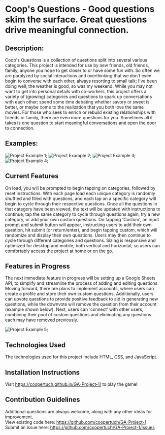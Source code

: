 <h1>Coop's Questions - Good questions skim the surface. Great questions drive meaningful connection.</h1> 

## Description:
Coop's Questions is a collection of questions split into several various categories. This project is intended for use by new friends, old friends, family, anyone you hope to get closer to or have some fun with. So often we are paralyzed by social interactions and overthinking that we don't even begin to converse with each other, always resorting to small talk; I've been doing well, the weather is good, so was my weekend. While you may not want to get into personal details with co-workers, this project offers a variety of (growing) categories and questions to spark up conversations with each other; spend some time debating whether savory or sweet is better, or maybe come to the realization that you both love the same movies. For those who seek to enrich or rebuild existing relationships with friends or family, there are even more questions for you. Sometimes all it takes is one question to start meaningful conversations and open the door to connection.

## Examples:
![Project Example 1](images/ProjectExample1.png);
![Project Example 2](images/ProjectExample2.png);
![Project Example 3](images/ProjectExample3.png);
![Project Example 4](images/ProjectExample4.png);

## Current Features
On load, you will be prompted to begin tapping on categories, followed by reset instructions. With each page load each unique category is randomly shuffled and filled with questions, and each tap on a specific category will begin to cycle through their respective questions. Once all the questions in that category have been viewed, the text will be updated with instructions to continue; tap the same category to cycle through questions again, try a new category, or add your own custom questions. On tapping 'Custom', an input prompt and submit button will appear, instructing users to add their own question, hit submit (or return/enter), and begin tapping custom, which will randomize and display their own questions. Users may then continue to cycle through different categories and questions. Sizing is responsive and optimized for desktop and mobile, both vertical and horizontal, so users can comfortably access the project at home or on the go.

## Features in Progress
The next immediate feature in progress will be setting up a Google Sheets API, to simplify and streamline the process of adding and editing questions. Moving forward, there are plans to implement accounts, where users can create a profile and store their own custom questions. Additionally, users can upvote questions to provide positive feedback to aid in generating new questions, while the downvote will remove the question from their account (example shown below). Next, users can 'connect' with other users, combining their pool of custom questions and eliminating any questions each may have removed previously.  

![Project Example 5](images/ProjectExample5.png);

## Technologies Used
The technologies used for this project include HTML, CSS, and JavaScript.

## Installation Instructions
Visit https://coopertuch.github.io/GA-Project-1/ to play the game!

## Contribution Guidelines
Additional questions are always welcome, along with any other ideas for improvement.<br>
View existing code here: https://github.com/coopertuch/GA-Project-1<br>
Submit an issue here: https://github.com/coopertuch/GA-Project-1/issues